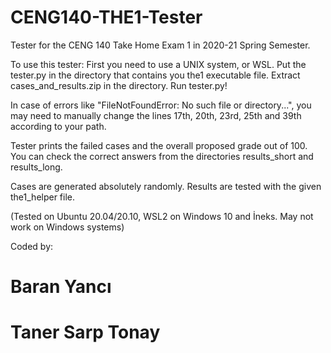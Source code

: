 # CENG140-THE1-Tester
Tester for the CENG 140 Take Home Exam 1 in 2020-21 Spring Semester.

To use this tester:
    First you need to use a UNIX system, or WSL.
    Put the tester.py in the directory that contains you the1 executable file.
    Extract cases_and_results.zip in the directory.
    Run tester.py!
    
In case of errors like "FileNotFoundError: No such file or directory...", you may need to manually change the lines 17th, 20th, 23rd, 25th and 39th according to your path.

Tester prints the failed cases and the overall proposed grade out of 100.
You can check the correct answers from the directories results_short and results_long.

Cases are generated absolutely randomly.
Results are tested with the given the1_helper file.

(Tested on Ubuntu 20.04/20.10, WSL2 on Windows 10 and İneks. May not work on Windows systems)

Coded by:
# Baran Yancı
# Taner Sarp Tonay
